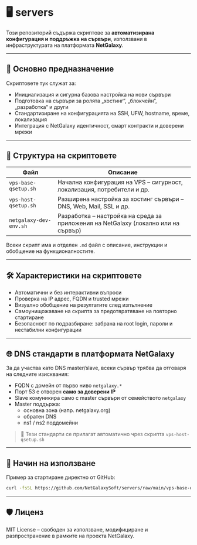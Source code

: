 # 🖥️ servers

Този репозиторий съдържа скриптове за **автоматизирана конфигурация и поддръжка на сървъри**, използвани в инфраструктурата на платформата **NetGalaxy**.

---

## 🎯 Основно предназначение

Скриптовете тук служат за:

- Инициализация и сигурна базова настройка на нови сървъри
- Подготовка на сървъри за ролята „хостинг“, „блокчейн“, „разработка“ и други
- Стандартизиране на конфигурацията на SSH, UFW, hostname, време, локализация
- Интеграция с NetGalaxy идентичност, смарт контракти и доверени мрежи

---

## 📁 Структура на скриптовете

| Файл                        | Описание                                                                 |
|----------------------------|--------------------------------------------------------------------------|
| `vps-base-qsetup.sh`       | Начална конфигурация на VPS – сигурност, локализация, потребители и др.  |
| `vps-host-qsetup.sh`       | Разширена настройка за хостинг сървъри – DNS, Web, Mail, SSL и др.       |
| `netgalaxy-dev-env.sh`     | Разработка – настройка на среда за приложения на NetGalaxy (локално или на сървър) |

Всеки скрипт има и отделен `.md` файл с описание, инструкции и обобщение на функционалностите.

---

## 🛠️ Характеристики на скриптовете

- Автоматични и без интерактивни въпроси
- Проверка на IP адрес, FQDN и trusted мрежи
- Визуално обобщение на резултатите след изпълнение
- Самоунищожаване на скрипта за предотвратяване на повторно стартиране
- Безопасност по подразбиране: забрана на root login, пароли и нестабилни конфигурации

---

## 🌐 DNS стандарти в платформата NetGalaxy

За да участва като DNS master/slave, всеки сървър трябва да отговаря на следните изисквания:

- FQDN с домейн от първо ниво `netgalaxy.*`
- Порт 53 е отворен **само за доверени IP**
- Slave комуникира само с master сървъри от семейството `netgalaxy`
- Master поддържа:
  - основна зона (напр. netgalaxy.org)
  - обратен DNS
  - ns1 / ns2 поддомейни

> 🔐 Тези стандарти се прилагат автоматично чрез скрипта `vps-host-qsetup.sh`

---

## 🚀 Начин на използване

Пример за стартиране директно от GitHub:

```bash
curl -fsSL https://github.com/NetGalaxySoft/servers/raw/main/vps-base-qsetup.sh | bash
```

---

## 🛡️ Лиценз
MIT License – свободен за използване, модифициране и разпространение в рамките на проекта NetGalaxy.
